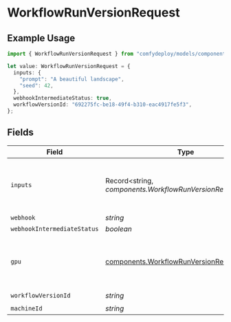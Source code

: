 # WorkflowRunVersionRequest

## Example Usage

```typescript
import { WorkflowRunVersionRequest } from "comfydeploy/models/components";

let value: WorkflowRunVersionRequest = {
  inputs: {
    "prompt": "A beautiful landscape",
    "seed": 42,
  },
  webhookIntermediateStatus: true,
  workflowVersionId: "692275fc-be18-49f4-b310-eac4917fe5f3",
};
```

## Fields

| Field                                                                                              | Type                                                                                               | Required                                                                                           | Description                                                                                        | Example                                                                                            |
| -------------------------------------------------------------------------------------------------- | -------------------------------------------------------------------------------------------------- | -------------------------------------------------------------------------------------------------- | -------------------------------------------------------------------------------------------------- | -------------------------------------------------------------------------------------------------- |
| `inputs`                                                                                           | Record<string, *components.WorkflowRunVersionRequestInputs*>                                       | :heavy_minus_sign:                                                                                 | The inputs to the workflow                                                                         | {<br/>"prompt": "A beautiful landscape",<br/>"seed": 42<br/>}                                      |
| `webhook`                                                                                          | *string*                                                                                           | :heavy_minus_sign:                                                                                 | N/A                                                                                                |                                                                                                    |
| `webhookIntermediateStatus`                                                                        | *boolean*                                                                                          | :heavy_minus_sign:                                                                                 | N/A                                                                                                | true                                                                                               |
| `gpu`                                                                                              | [components.WorkflowRunVersionRequestGpu](../../models/components/workflowrunversionrequestgpu.md) | :heavy_minus_sign:                                                                                 | The GPU to override the machine's default GPU                                                      |                                                                                                    |
| `workflowVersionId`                                                                                | *string*                                                                                           | :heavy_check_mark:                                                                                 | N/A                                                                                                |                                                                                                    |
| `machineId`                                                                                        | *string*                                                                                           | :heavy_minus_sign:                                                                                 | N/A                                                                                                |                                                                                                    |